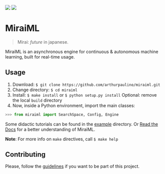 [![][mit_img]][mit_url]
[![][docs_img]][docs_proj]

# MiraiML

> Mirai: _future_ in japanese.

MiraiML is an asynchronous engine for continuous & autonomous machine learning,
built for real-time usage.

## Usage

1. Download: `$ git clone https://github.com/arthurpaulino/miraiml.git`
2. Change directory: `$ cd miraiml`
3. Install: `$ make install` or `$ python setup.py install`
   Optional: remove the local `build` directory
4. Now, inside a Python environment, import the main classes:

```python
>>> from miraiml import SearchSpace, Config, Engine
```

Some didactic tutorials can be found in the [example](examples) directory. Or
[Read the Docs][docs_url] for a better understanding of MiraiML.

**Note**: For more info on `make` directives, call `$ make help`

## Contributing

Please, follow the [guidelines](CONTRIBUTING.md) if you want to be part of this
project.

[docs_img]: https://readthedocs.org/projects/miraiml/badge/?version=latest
[docs_proj]: https://readthedocs.org/projects/miraiml/
[docs_url]: https://miraiml.readthedocs.io/en/latest/
[mit_img]: https://img.shields.io/badge/License-MIT-yellow.svg
[mit_url]: https://opensource.org/licenses/MIT
